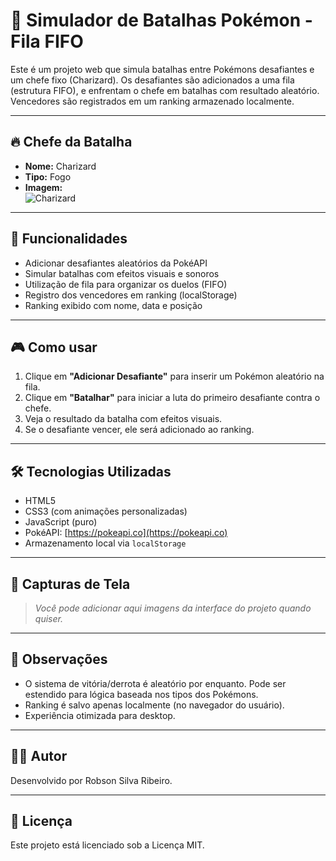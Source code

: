 # 🧩 Simulador de Batalhas Pokémon - Fila FIFO

Este é um projeto web que simula batalhas entre Pokémons desafiantes e um chefe fixo (Charizard). Os desafiantes são adicionados a uma fila (estrutura FIFO), e enfrentam o chefe em batalhas com resultado aleatório. Vencedores são registrados em um ranking armazenado localmente.

---

## 🔥 Chefe da Batalha

- **Nome:** Charizard  
- **Tipo:** Fogo  
- **Imagem:**  
  ![Charizard](https://raw.githubusercontent.com/PokeAPI/sprites/master/sprites/pokemon/6.png)

---

## 🚀 Funcionalidades

- Adicionar desafiantes aleatórios da PokéAPI
- Simular batalhas com efeitos visuais e sonoros
- Utilização de fila para organizar os duelos (FIFO)
- Registro dos vencedores em ranking (localStorage)
- Ranking exibido com nome, data e posição

---

## 🎮 Como usar

1. Clique em **"Adicionar Desafiante"** para inserir um Pokémon aleatório na fila.
2. Clique em **"Batalhar"** para iniciar a luta do primeiro desafiante contra o chefe.
3. Veja o resultado da batalha com efeitos visuais.
4. Se o desafiante vencer, ele será adicionado ao ranking.

---

## 🛠️ Tecnologias Utilizadas

- HTML5  
- CSS3 (com animações personalizadas)  
- JavaScript (puro)  
- PokéAPI: [https://pokeapi.co](https://pokeapi.co)  
- Armazenamento local via `localStorage`

---

## 📸 Capturas de Tela

> _Você pode adicionar aqui imagens da interface do projeto quando quiser._

---

## 📌 Observações

- O sistema de vitória/derrota é aleatório por enquanto. Pode ser estendido para lógica baseada nos tipos dos Pokémons.
- Ranking é salvo apenas localmente (no navegador do usuário).
- Experiência otimizada para desktop.

---

## 🧑‍💻 Autor

Desenvolvido por Robson Silva Ribeiro.

---

## 📄 Licença

Este projeto está licenciado sob a Licença MIT.
